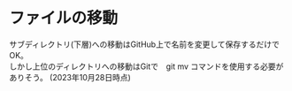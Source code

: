 #  ファイルの移動
サブディレクトリ(下層)への移動はGitHub上で名前を変更して保存するだけでOK。  
しかし上位のディレクトリへの移動はGitで　git mv コマンドを使用する必要がありそう。  (2023年10月28日時点)
